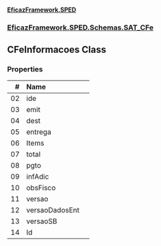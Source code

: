 #### [EficazFramework.SPED](EficazFrameworkSPED.md 'EficazFramework SPED')
### [EficazFramework.SPED.Schemas.SAT_CFe](EficazFramework.SPED.Schemas.SAT_CFe.md 'EficazFramework.SPED.Schemas.SAT_CFe')

## CFeInformacoes Class
### Properties

| # | Name | |
| ---: | :--- | :--- |
| 02 | ide |  |
| 03 | emit |  |
| 04 | dest |  |
| 05 | entrega |  |
| 06 | Items |  |
| 07 | total |  |
| 08 | pgto |  |
| 09 | infAdic |  |
| 10 | obsFisco |  |
| 11 | versao |  |
| 12 | versaoDadosEnt |  |
| 13 | versaoSB |  |
| 14 | Id |  |
